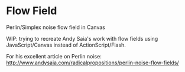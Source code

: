 # Flow Field

Perlin/Simplex noise flow field in Canvas

WIP: trying to recreate Andy Saia's work with flow fields using JavaScript/Canvas instead of ActionScript/Flash.

For his excellent article on Perlin noise: http://www.andysaia.com/radicalpropositions/perlin-noise-flow-fields/
